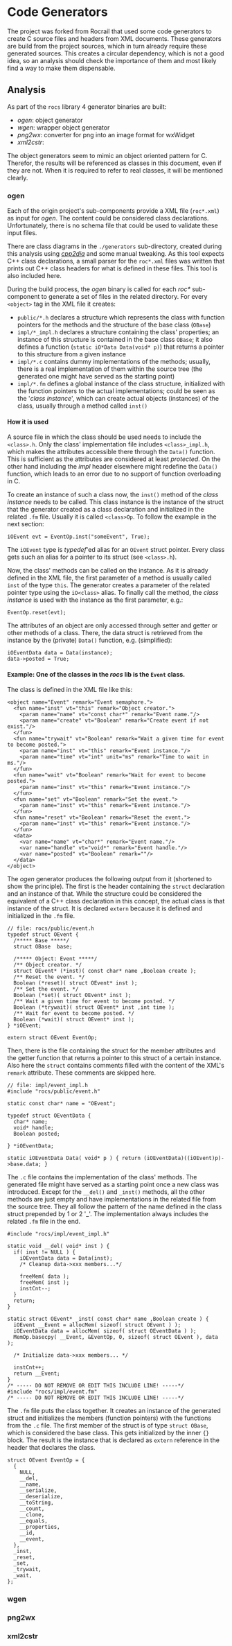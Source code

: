 # Code Generators
The project was forked from Rocrail that used some code generators to create C
source files and headers from XML documents. These generators are build from the
project sources, which in turn already require these generated sources. This
creates a circular dependency, which is not a good idea, so an analysis should
check the importance of them and most likely find a way to make them dispensable.

## Analysis
As part of the `rocs` library 4 generator binaries are built:

* *ogen*: object generator
* *wgen*: wrapper object generator
* *png2wx*: converter for png into an image format for wxWidget
* *xml2cstr*:

The object generators seem to mimic an object oriented pattern for C. Therefor,
the results will be referenced as classes in this document, even if they are not.
When it is required to refer to real classes, it will be mentioned clearly.

### ogen
Each of the origin project's sub-components provide a XML file (`roc*.xml`) as
input for *ogen*. The content could be considered class declarations. Unfortunately,
there is no schema file that could be used to validate these input files.

There are class diagrams in the `./generators` sub-directory, created during this
analysis using [*cpp2dia*](http://cpp2dia.sourceforge.net/) and some manual tweaking.
As this tool expects C++ class declarations, a small parser for the `roc*.xml` files
was written that prints out C++ class headers for what is defined in these files.
This tool is also included here.

During the build process, the *ogen* binary is called for each *roc\** sub-component
to generate a set of files in the related directory. For every `<object>` tag in
the XML file it creates:

* `public/*.h` declares a structure which represents the class with function
  pointers for the methods and the structure of the base class (`OBase`)
* `impl/*_impl.h` declares a structure containing the class' properties; an
  instance of this structure is contained in the base class `OBase`; it also
  defines a function (`static iO*Data Data(void* p)`) that returns a pointer to
  this structure from a given instance
* `impl/*.c` contains dummy implementations of the methods; usually, there is a
  real implementation of them within the source tree (the generated one might
  have served as the starting point)
* `impl/*.fm` defines a global instance of the class structure, initialized with
  the function pointers to the actual implementations; could be seen as the
  '*class instance*', which can create actual objects (instances) of the class,
  usually through a method called `inst()`

#### How it is used
A source file in which the class should be used needs to include the `<class>.h`.
Only the class' implementation file includes `<class>_impl.h`, which makes the
attributes accessible there through the `Data()` function. This is sufficient as
the attributes are considered at least *protected*. On the other hand including
the *impl* header elsewhere might redefine the `Data()` function, which leads to
an error due to no support of function overloading in C.

To create an instance of such a class now, the `inst()` method of the *class
instance* needs to be called. This class instance is the instance of the struct
that the generator created as a class declaration and initialized in the related
`.fm` file. Usually it is called `<class>Op`. To follow the example in the next
section:
```
iOEvent evt = EventOp.inst("someEvent", True);
```
The `iOEvent` type is *typedef*'ed alias for an `OEvent` struct pointer. Every
class gets such an alias for a pointer to its struct (see `<class>.h`).

Now, the class' methods can be called on the instance. As it is already defined
in the XML file, the first parameter of a method is usually called `inst` of the
type `this`. The generator creates a parameter of the related pointer type using
the `iO<class>` alias. To finally call the method, the *class instance* is used
with the instance as the first parameter, e.g.:
```
EventOp.reset(evt);
```
The attributes of an object are only accessed through setter and getter or other
methods of a class. There, the data struct is retrieved from the instance by the
(private) `Data()` function, e.g. (simplified):
```
iOEventData data = Data(instance);
data->posted = True;
```

#### Example: One of the classes in the *rocs* lib is the `Event` class.
The class is defined in the XML file like this:
```
<object name="Event" remark="Event semaphore.">
  <fun name="inst" vt="this" remark="Object creator.">
    <param name="name" vt="const char*" remark="Event name."/>
    <param name="create" vt="Boolean" remark="Create event if not exist."/>
  </fun>
  <fun name="trywait" vt="Boolean" remark="Wait a given time for event to become posted.">
    <param name="inst" vt="this" remark="Event instance."/>
    <param name="time" vt="int" unit="ms" remark="Time to wait in ms."/>
  </fun>
  <fun name="wait" vt="Boolean" remark="Wait for event to become posted.">
    <param name="inst" vt="this" remark="Event instance."/>
  </fun>
  <fun name="set" vt="Boolean" remark="Set the event.">
    <param name="inst" vt="this" remark="Event instance."/>
  </fun>
  <fun name="reset" vt="Boolean" remark="Reset the event.">
    <param name="inst" vt="this" remark="Event instance."/>
  </fun>
  <data>
    <var name="name" vt="char*" remark="Event name."/>
    <var name="handle" vt="void*" remark="Event handle."/>
    <var name="posted" vt="Boolean" remark=""/>
  </data>
</object>
```
The *ogen* generator produces the following output from it (shortened to show the
principle). The first is the header containing the `struct` declaration and an
instance of that. While the structure could be considered the equivalent of a C++
class declaration in this concept, the actual class is that instance of the struct.
It is declared `extern` because it is defined and initialized in the `.fm` file.

```
// file: rocs/public/event.h
typedef struct OEvent {
  /***** Base *****/
  struct OBase  base;

  /***** Object: Event *****/
  /** Object creator. */
  struct OEvent* (*inst)( const char* name ,Boolean create );
  /** Reset the event. */
  Boolean (*reset)( struct OEvent* inst );
  /** Set the event. */
  Boolean (*set)( struct OEvent* inst );
  /** Wait a given time for event to become posted. */
  Boolean (*trywait)( struct OEvent* inst ,int time );
  /** Wait for event to become posted. */
  Boolean (*wait)( struct OEvent* inst );
} *iOEvent;

extern struct OEvent EventOp;
```
Then, there is the file containing the struct for the member attributes and the
getter function that returns a pointer to this struct of a certain instance.
Also here the `struct` contains comments filled with the content of the XML's
`remark` attribute. These comments are skipped here.
```
// file: impl/event_impl.h
#include "rocs/public/event.h"

static const char* name = "OEvent";

typedef struct OEventData {
  char* name;
  void* handle;
  Boolean posted;

} *iOEventData;

static iOEventData Data( void* p ) { return (iOEventData)((iOEvent)p)->base.data; }
```
The `.c` file contains the implementation of the class' methods. The generated
file might have served as a starting point once a new class was introduced. Except
for the `__del()` and `_inst()` methods, all the other methods are just empty and
have implementations in the related file from the source tree. They all follow the
pattern of the name defined in the class struct prepended by 1 or 2 '_'. The
implementation always includes the related `.fm` file in the end.
```
#include "rocs/impl/event_impl.h"

static void __del( void* inst ) {
  if( inst != NULL ) {
    iOEventData data = Data(inst);
    /* Cleanup data->xxx members...*/

    freeMem( data );
    freeMem( inst );
    instCnt--;
  }
  return;
}

static struct OEvent* _inst( const char* name ,Boolean create ) {
  iOEvent __Event = allocMem( sizeof( struct OEvent ) );
  iOEventData data = allocMem( sizeof( struct OEventData ) );
  MemOp.basecpy( __Event, &EventOp, 0, sizeof( struct OEvent ), data );

  /* Initialize data->xxx members... */

  instCnt++;
  return __Event;
}
/* ----- DO NOT REMOVE OR EDIT THIS INCLUDE LINE! -----*/
#include "rocs/impl/event.fm"
/* ----- DO NOT REMOVE OR EDIT THIS INCLUDE LINE! -----*/
```
The `.fm` file puts the class together. It creates an instance of the generated
struct and initializes the members (function pointers) with the functions from
the `.c` file. The first member of the struct is of type `struct OBase`, which
is considered the base class. This gets initialized by the inner `{}` block. The
result is the instance that is declared as `extern` reference in the header that
declares the class.
```
struct OEvent EventOp = {
  {
    NULL,
    __del,
    __name,
    __serialize,
    __deserialize,
    __toString,
    __count,
    __clone,
    __equals,
    __properties,
    __id,
    __event,
  },
  _inst,
  _reset,
  _set,
  _trywait,
  _wait,
};
```

### wgen

### png2wx

### xml2cstr
